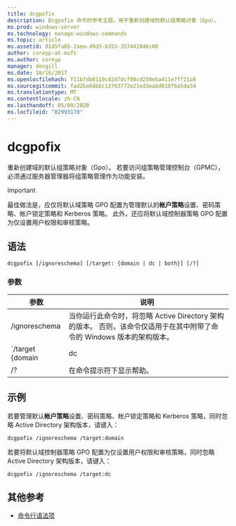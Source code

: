 ```yaml
---
title: dcgpofix
description: Dcgpofix 命令的参考主题，用于重新创建域的默认组策略对象（Gpo）。
ms.prod: windows-server
ms.technology: manage-windows-commands
ms.topic: article
ms.assetid: 81d5fa65-2aea-49d3-b353-357441846c00
author: coreyp-at-msft
ms.author: coreyp
manager: dongill
ms.date: 10/16/2017
ms.openlocfilehash: f11b7db8110cd2d7dcf08cd250eba411e7ff21a8
ms.sourcegitcommit: fad2ba64bbc13763772e21ed3eabd010f6a5da34
ms.translationtype: MT
ms.contentlocale: zh-CN
ms.lasthandoff: 05/09/2020
ms.locfileid: "82993170"
---
```

# <a name="dcgpofix"></a>dcgpofix

重新创建域的默认组策略对象（Gpo）。 若要访问组策略管理控制台（GPMC），必须通过服务器管理器将组策略管理作为功能安装。

>[!IMPORTANT]
> 最佳做法是，应仅将默认域策略 GPO 配置为管理默认的**帐户策略**设置、密码策略、帐户锁定策略和 Kerberos 策略。 此外，还应将默认域控制器策略 GPO 配置为仅设置用户权限和审核策略。

## <a name="syntax"></a>语法

```
dcgpofix [/ignoreschema] [/target: {domain | dc | both}] [/?]
```

### <a name="parameters"></a>参数

| 参数 | 说明 |
| --------- | ----------- |
| /ignoreschema | 当你运行此命令时，将忽略 Active Directory 架构的版本。 否则，该命令仅适用于在其中附带了命令的 Windows 版本的架构版本。 |
| `/target {domain | dc | both` | 指定是以默认域策略、默认域控制器策略还是这两种策略类型为目标。 |
| /? | 在命令提示符下显示帮助。 |

## <a name="examples"></a>示例

若要管理默认**帐户策略**设置、密码策略、帐户锁定策略和 Kerberos 策略，同时忽略 Active Directory 架构版本，请键入：

```
dcgpofix /ignoreschema /target:domain
```

若要将默认域控制器策略 GPO 配置为仅设置用户权限和审核策略，同时忽略 Active Directory 架构版本，请键入：

```
dcgpofix /ignoreschema /target:dc
```

## <a name="additional-references"></a>其他参考

- [命令行语法项](command-line-syntax-key.md)